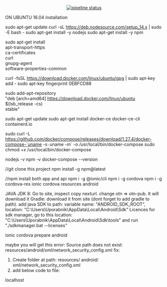 <div style="text-align:center;">

[![pipeline status](https://gitlab.webonize.net/remskarzan/mydoggo/badges/master/pipeline.svg)](https://gitlab.webonize.net/remskarzan/mydoggo/-/commits/master)

</div>

ON UBUNTU 16.04 installation

sudo apt-get update
curl -sL https://deb.nodesource.com/setup_14.x | sudo -E bash -
sudo apt-get install -y nodejs
sudo apt-get install -y npm

sudo apt-get install \
    apt-transport-https \
    ca-certificates \
    curl \
    gnupg-agent \
    software-properties-common

curl -fsSL https://download.docker.com/linux/ubuntu/gpg | sudo apt-key add -
sudo apt-key fingerprint 0EBFCD88

sudo add-apt-repository \
   "deb [arch=amd64] https://download.docker.com/linux/ubuntu \
   $(lsb_release -cs) \
   stable"
   
sudo apt-get update
sudo apt-get install docker-ce docker-ce-cli containerd.io

sudo curl -L https://github.com/docker/compose/releases/download/1.27.4/docker-compose-`uname -s`-`uname -m` -o /usr/local/bin/docker-compose
sudo chmod +x /usr/local/bin/docker-compose


nodejs -v
npm -v
docker-compose --version

//git clone this project
npm install -g npm@latest

//npm install both app and api
npm i -g @ionic/cli
npm i -g cordova
npm i -g cordova-res
ionic cordova resources android


JAVA JDK 8: Go to site, inspect copy nexturl. change otn => otn-pub. It will download it
Gradle: download it from site (dont forget to add gradle to path).
add java SDK to path: variable name: "ANDROID_SDK_ROOT", location: "C:\Users\Uporabnik\AppData\Local\Android\Sdk"
Licences for sdk manager, go to this location: "C:\Users\Uporabnik\AppData\Local\Android\Sdk\tools" and run "./sdkmanager.bat --licenses"

ionic cordova prepare android

maybe you will get this error:
Source path does not exist: resources/android/xml/network_security_config.xml
fix:
1. Create folder at path: resources/ android/ xml/network_security_config.xml
2. add below code to file:

<?xml version="1.0" encoding="utf-8"?>
<network-security-config>
<domain-config cleartextTrafficPermitted="true">
    <domain includeSubdomains="true">localhost</domain>
</domain-config>
</network-security-config>


